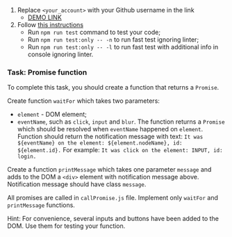 1. Replace `<your_account>` with your Github username in the link
    - [DEMO LINK](https://Dinexpod.github.io/js_promise_function_DOM/)
2. Follow [this instructions](https://mate-academy.github.io/layout_task-guideline/)
    - Run `npm run test` command to test your code;
    - Run `npm run test:only -- -n` to run fast test ignoring linter;
    - Run `npm run test:only -- -l` to run fast test with additional info in console ignoring linter.

### Task: Promise function

To complete this task, you should create a function that returns a `Promise`.

Create function `waitFor` which takes two parameters:
- `element` - DOM element;
- `eventName`, such as `click`, `input` and `blur`.
The function returns a `Promise` which should be resolved when `eventName` happened on `element`.
Function should return the notification message with text:
`It was ${eventName} on the element: ${element.nodeName}, id: ${element.id}.`
For example: `It was click on the element: INPUT, id: login.`

Create a function `printMessage` which takes one parameter `message` and adds to the DOM a
`<div>` element with notification message above. Notification message should have class `message`.

All promises are called in `callPromise.js` file. Implement only `waitFor` and `printMessage` functions.

Hint: For convenience, several inputs and buttons have been added to the DOM. Use them for testing your function.
